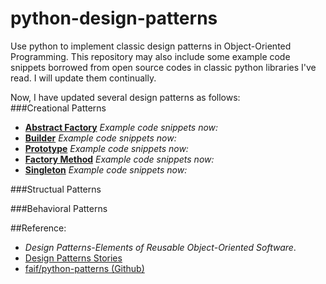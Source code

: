 python-design-patterns
===============
Use python to implement classic design patterns in Object-Oriented Programming. This repository may also include some example code snippets borrowed from open source codes in classic python libraries I've read. I will update them continually.    
  
Now, I have updated several design patterns as follows:  
###Creational Patterns
* [**Abstract Factory**](https://github.com/conndots/python-design-patterns/tree/master/abstract%20factory) *Example code snippets now:* 
* [**Builder**](https://github.com/conndots/python-design-patterns/tree/master/builder) *Example code snippets now:* 
* [**Prototype**](https://github.com/conndots/python-design-patterns/tree/master/prototype) *Example code snippets now:* 
* [**Factory Method**](https://github.com/conndots/python-design-patterns/tree/master/factory%20method) *Example code snippets now:*  
* [**Singleton**](https://github.com/conndots/python-design-patterns/tree/master/singleton) *Example code snippets now:*   

###Structual Patterns  
    
###Behavioral Patterns  
     
##Reference:   
* *Design Patterns-Elements of Reusable Object-Oriented Software*.
* [Design Patterns Stories](http://www.programcreek.com/java-design-patterns-in-stories/)   
* [faif/python-patterns (Github)](https://github.com/faif/python-patterns)